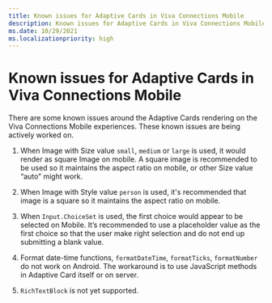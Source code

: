 ```yaml
---
title: Known issues for Adaptive Cards in Viva Connections Mobile
description: Known issues for Adaptive Cards in Viva Connections Mobile.
ms.date: 10/29/2021
ms.localizationpriority: high
---
```

# Known issues for Adaptive Cards in Viva Connections Mobile

There are some known issues around the Adaptive Cards rendering on the Viva Connections Mobile experiences. These known issues are being actively worked on.

1. When Image with Size value `small`, `medium` or `large` is used, it would render as square Image on mobile. A square image is recommended to be used so it maintains the aspect ratio on mobile, or other Size value “auto” might work.

1. When Image with Style value `person` is used, it's recommended that image is a square so it maintains the aspect ratio on mobile.
1. When `Input.ChoiceSet` is used, the first choice would appear to be selected on Mobile. It’s recommended to use a placeholder value as the first choice so that the user make right selection and do not end up submitting a blank value.
1. Format date-time functions, `formatDateTime`, `formatTicks`, `formatNumber` do not work on Android. The workaround is to use JavaScript methods in Adaptive Card itself or on server.
1. `RichTextBlock` is not yet supported.
